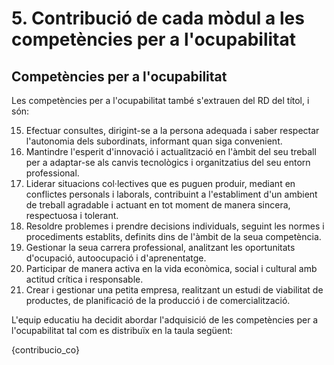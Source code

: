 # 5. Contribució de cada mòdul a les competències per a l'ocupabilitat

## Competències per a l'ocupabilitat

Les competències per a l'ocupabilitat també s'extrauen del RD del títol, i són:

15.  Efectuar consultes, dirigint-se a la persona adequada i saber respectar l'autonomia dels subordinats, informant quan siga convenient.
16.  Mantindre l'esperit d'innovació i actualització en l'àmbit del seu treball per a adaptar-se als canvis tecnològics i organitzatius del seu entorn professional.
17.  Liderar situacions col·lectives que es puguen produir, mediant en conflictes personals i laborals, contribuint a l'establiment d'un ambient de treball agradable i actuant en tot moment de manera sincera, respectuosa i tolerant.
18.  Resoldre problemes i prendre decisions individuals, seguint les normes i procediments establits, definits dins de l'àmbit de la seua competència.
19.  Gestionar la seua carrera professional, analitzant les oportunitats d'ocupació, autoocupació i d'aprenentatge.
20.  Participar de manera activa en la vida econòmica, social i cultural amb actitud crítica i responsable.
21.  Crear i gestionar una petita empresa, realitzant un estudi de viabilitat de productes, de planificació de la producció i de comercialització.

L'equip educatiu ha decidit abordar l'adquisició de les competències per a l'ocupabilitat tal com es distribuïx en la taula següent:

{contribucio_co}

<!-- 
Igual  que  en  l'apartat  anterior,  és  important  saber  quines  competències  per  a  l'ocupabilitat es treballaran en cada un dels mòduls professionals per a poder integrar-les coherentment en la programació. 
Aconsellem treballar les competències per a l'ocupabilitat de manera diferent de les competències professionals. Com que són competències relacionades amb les habilitats  personals  i  socials  de  les  persones,  no  tenen  una  relació  directa  amb  les  habilitats específicament professionals i, per tant, no és oportú ponderar el seu pes. Per contra, l'equip educatiu, en funció de la seua experiència, haurà de decidir en quins mòduls  es  poden  treballar  estes  competències  per  ser  més  ajustat  a  les  situacions d'aprenentatge que es plantejaran.

Estes  competències,  fonamentals  per  a  l'acompliment  professional,  han  d'estar  reflectides  en  rúbriques,  llistes  de  control,  autoavaluacions  i,  en  definitiva  qualsevol  instrument usat per a l'avaluació en els mòduls que les abordaran. Això és important  amb l'objectiu d'assegurar que el procés avaluatiu valore tant el desenrotllament tècnic  com les actituds i les capacitats necessàries per a una inserció laboral. 
-->


